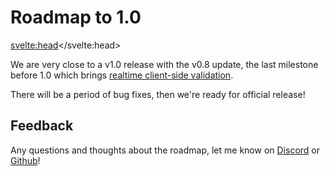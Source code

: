 # Roadmap to 1.0

<svelte:head><title>Superforms roadmap</title></svelte:head>

We are very close to a v1.0 release with the v0.8 update, the last milestone before 1.0 which brings [realtime client-side validation](/concepts/client-validation).

There will be a period of bug fixes, then we're ready for official release!

## Feedback

Any questions and thoughts about the roadmap, let me know on [Discord](https://discord.gg/AptebvVuhB) or [Github](https://github.com/ciscoheat/sveltekit-superforms/discussions)!
